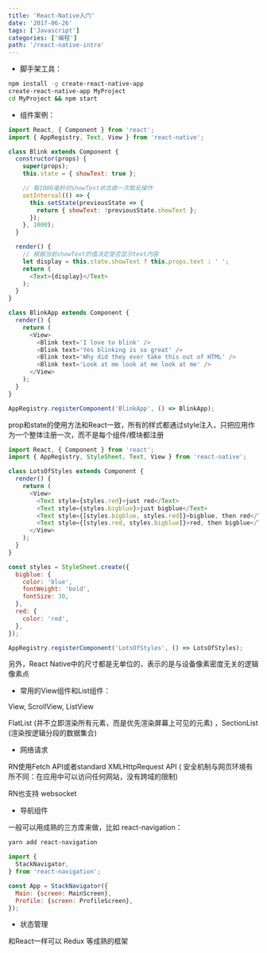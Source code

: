 ```yaml
---
title: 'React-Native入门'
date: '2017-06-26'
tags: ['Javascript']
categories: ['编程']
path: '/react-native-intro'
---
```


- 脚手架工具：

```bash
npm install -g create-react-native-app
create-react-native-app MyProject
cd MyProject && npm start
```

- 组件案例：

```javascript
import React, { Component } from 'react';
import { AppRegistry, Text, View } from 'react-native';

class Blink extends Component {
  constructor(props) {
    super(props);
    this.state = { showText: true };

    // 每1000毫秒对showText状态做一次取反操作
    setInterval(() => {
      this.setState(previousState => {
        return { showText: !previousState.showText };
      });
    }, 1000);
  }

  render() {
    // 根据当前showText的值决定是否显示text内容
    let display = this.state.showText ? this.props.text : ' ';
    return (
      <Text>{display}</Text>
    );
  }
}

class BlinkApp extends Component {
  render() {
    return (
      <View>
        <Blink text='I love to blink' />
        <Blink text='Yes blinking is so great' />
        <Blink text='Why did they ever take this out of HTML' />
        <Blink text='Look at me look at me look at me' />
      </View>
    );
  }
}

AppRegistry.registerComponent('BlinkApp', () => BlinkApp);
```

prop和state的使用方法和React一致，所有的样式都通过style注入，只把应用作为一个整体注册一次，而不是每个组件/模块都注册

```javascript
import React, { Component } from 'react';
import { AppRegistry, StyleSheet, Text, View } from 'react-native';

class LotsOfStyles extends Component {
  render() {
    return (
      <View>
        <Text style={styles.red}>just red</Text>
        <Text style={styles.bigblue}>just bigblue</Text>
        <Text style={[styles.bigblue, styles.red]}>bigblue, then red</Text>
        <Text style={[styles.red, styles.bigblue]}>red, then bigblue</Text>
      </View>
    );
  }
}

const styles = StyleSheet.create({
  bigblue: {
    color: 'blue',
    fontWeight: 'bold',
    fontSize: 30,
  },
  red: {
    color: 'red',
  },
});

AppRegistry.registerComponent('LotsOfStyles', () => LotsOfStyles);
```

另外，React Native中的尺寸都是无单位的，表示的是与设备像素密度无关的逻辑像素点

- 常用的View组件和List组件：

View, ScrollView, ListView 

FlatList (并不立即渲染所有元素，而是优先渲染屏幕上可见的元素) ，SectionList (渲染按逻辑分段的数据集合)

- 网络请求

RN使用Fetch API或者standard XMLHttpRequest API ( 安全机制与网页环境有所不同：在应用中可以访问任何网站，没有跨域的限制) 

RN也支持 websocket 

- 导航组件

一般可以用成熟的三方库来做，比如 react-navigation：

```bash
yarn add react-navigation
```

```javascript
import {
  StackNavigator,
} from 'react-navigation';

const App = StackNavigator({
  Main: {screen: MainScreen},
  Profile: {screen: ProfileScreen},
});
```

- 状态管理

和React一样可以 Redux 等成熟的框架













